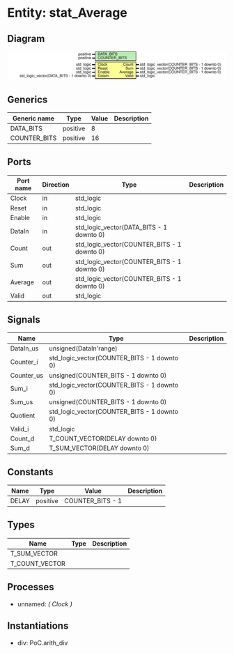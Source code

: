 # Entity: stat_Average
## Diagram
![Diagram](stat_Average.svg "Diagram")
## Generics
| Generic name | Type     | Value | Description |
| ------------ | -------- | ----- | ----------- |
| DATA_BITS    | positive | 8     |             |
| COUNTER_BITS | positive | 16    |             |
## Ports
| Port name | Direction | Type                                        | Description |
| --------- | --------- | ------------------------------------------- | ----------- |
| Clock     | in        | std_logic                                   |             |
| Reset     | in        | std_logic                                   |             |
| Enable    | in        | std_logic                                   |             |
| DataIn    | in        | std_logic_vector(DATA_BITS - 1 downto 0)    |             |
| Count     | out       | std_logic_vector(COUNTER_BITS - 1 downto 0) |             |
| Sum       | out       | std_logic_vector(COUNTER_BITS - 1 downto 0) |             |
| Average   | out       | std_logic_vector(COUNTER_BITS - 1 downto 0) |             |
| Valid     | out       | std_logic                                   |             |
## Signals
| Name       | Type                                        | Description |
| ---------- | ------------------------------------------- | ----------- |
| DataIn_us  | unsigned(DataIn'range)                      |             |
| Counter_i  | std_logic_vector(COUNTER_BITS - 1 downto 0) |             |
| Counter_us | unsigned(COUNTER_BITS - 1 downto 0)         |             |
| Sum_i      | std_logic_vector(COUNTER_BITS - 1 downto 0) |             |
| Sum_us     | unsigned(COUNTER_BITS - 1 downto 0)         |             |
| Quotient   | std_logic_vector(COUNTER_BITS - 1 downto 0) |             |
| Valid_i    | std_logic                                   |             |
| Count_d    | T_COUNT_VECTOR(DELAY downto 0)              |             |
| Sum_d      | T_SUM_VECTOR(DELAY downto 0)                |             |
## Constants
| Name  | Type     | Value             | Description |
| ----- | -------- | ----------------- | ----------- |
| DELAY | positive |  COUNTER_BITS - 1 |             |
## Types
| Name           | Type | Description |
| -------------- | ---- | ----------- |
| T_SUM_VECTOR   |      |             |
| T_COUNT_VECTOR |      |             |
## Processes
- unnamed: _( Clock )_

## Instantiations
- div: PoC.arith_div
